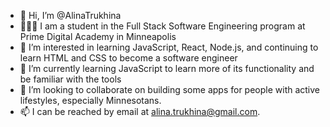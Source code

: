 - 👋 Hi, I’m @AlinaTrukhina
- 🧑🏼‍💻 I am a student in the Full Stack Software Engineering program at Prime Digital Academy in Minneapolis
- 👀 I’m interested in learning JavaScript, React, Node.js, and continuing to learn HTML and CSS to become a software engineer
- 🌱 I’m currently learning JavaScript to learn more of its functionality and be familiar with the tools
- 💞️ I’m looking to collaborate on building some apps for people with active lifestyles, especially Minnesotans.
- 📫 I can be reached by email at alina.trukhina@gmail.com.

<!---
AlinaTrukhina/AlinaTrukhina is a ✨ special ✨ repository because its `README.md` (this file) appears on your GitHub profile.
You can click the Preview link to take a look at your changes.
--->
